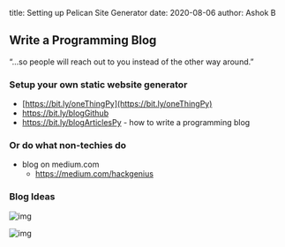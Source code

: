 title: Setting up Pelican Site Generator
date: 2020-08-06
author: Ashok B

## Write a Programming Blog 
“...so people will reach out to you instead of the other way around.”

### Setup your own static website generator
- [https://bit.ly/oneThingPy](https://bit.ly/oneThingPy) 
- https://bit.ly/blogGithub 
- https://bit.ly/blogArticlesPy - how to write a programming blog 


### Or do what non-techies do

- blog on medium.com 
  - https://medium.com/hackgenius 

### Blog Ideas

![img](https://files.gitter.im/581c97cbd73408ce4f339dc2/xQbH/Screenshot-2020-08-05-at-03.13.39.png)

![img][fiveideas]

[fiveideas]: {static}/images/fiveBlogIdeas.png
<!--stackedit_data:
eyJoaXN0b3J5IjpbLTE4NjU4NjI5MTYsLTY1MTI1MTE2Nl19
-->